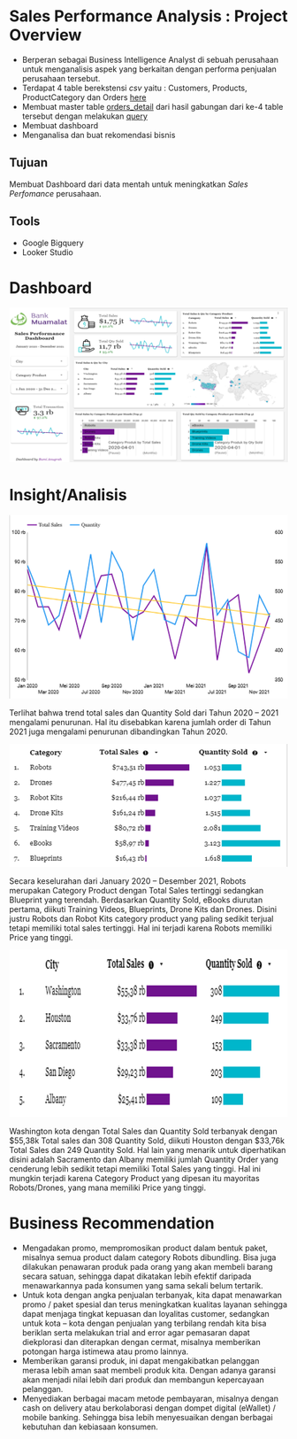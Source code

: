 # Sales Performance Analysis : Project Overview
- Berperan sebagai Business Intelligence Analyst di sebuah perusahaan untuk menganalisis aspek yang berkaitan dengan performa penjualan perusahaan tersebut.
- Terdapat 4 table berekstensi <i>csv</i> yaitu : Customers, Products, ProductCategory dan Orders [here](https://github.com/bumianugrahhh/Sales_Performance_Analysis/tree/main/Data%20Source)
- Membuat master table [orders_detail](https://github.com/bumianugrahhh/Sales_Performance_Analysis/blob/main/Data%20Source/orders_detail.csv) dari hasil gabungan dari ke-4 table tersebut dengan melakukan [query](https://github.com/bumianugrahhh/Sales_Performance_Analysis/blob/main/Query%20orders_detail.docx)
- Membuat dashboard
- Menganalisa dan buat rekomendasi bisnis

## Tujuan 
Membuat Dashboard dari data mentah untuk meningkatkan <i>Sales Perfomance</i> perusahaan.

## Tools
- Google Bigquery
- Looker Studio

# Dashboard


![alt text](https://github.com/bumianugrahhh/Sales_Performance_Analysis/blob/main/Fig/Dashboard.png)

# Insight/Analisis


![alt text](https://github.com/bumianugrahhh/Sales_Performance_Analysis/blob/main/Fig/Analysis%20Entire%20Total%20Sales%20%26%20Quantity%20Sold.png)

Terlihat bahwa trend total sales dan Quantity Sold dari Tahun 2020 – 2021 mengalami penurunan. Hal itu disebabkan karena jumlah order di Tahun 2021 juga mengalami penurunan dibandingkan Tahun 2020.


![alt text](https://github.com/bumianugrahhh/Sales_Performance_Analysis/blob/main/Fig/Analysis%20Total%20Sales%20%26%20Qty%20Sold%20by%20Category%20Product.png)

Secara keselurahan dari January 2020 – Desember 2021, Robots merupakan Category Product dengan Total Sales tertinggi sedangkan Blueprint yang terendah.
Berdasarkan Quantity Sold, eBooks diurutan pertama, diikuti Training Videos, Blueprints, Drone Kits dan Drones. Disini justru Robots dan Robot Kits category product yang paling sedikit terjual tetapi memiliki total sales tertinggi. Hal ini terjadi karena Robots memiliki Price yang tinggi.


![alt text](https://github.com/bumianugrahhh/Sales_Performance_Analysis/blob/main/Fig/Analysis%20Total%20Sales%20%26%20Qty%20Sold%20by%20City.png)

Washington kota dengan Total Sales dan Quantity Sold terbanyak dengan $55,38k Total sales dan 308 Quantity Sold, diikuti Houston dengan $33,76k Total Sales dan 249 Quantity Sold. 
Hal lain yang menarik untuk diperhatikan disini adalah Sacramento dan Albany memiliki jumlah Quantity Order yang cenderung lebih sedikit tetapi memiliki Total Sales yang tinggi. Hal ini mungkin terjadi karena Category Product yang dipesan itu mayoritas Robots/Drones, yang mana memiliki Price yang tinggi.

# Business Recommendation
- Mengadakan promo, mempromosikan product dalam bentuk paket, misalnya semua product dalam category Robots dibundling.  Bisa juga dilakukan penawaran produk pada orang yang akan membeli barang secara satuan, sehingga dapat dikatakan lebih efektif daripada menawarkannya pada konsumen yang sama sekali belum tertarik.
- Untuk kota dengan angka penjualan terbanyak, kita dapat menawarkan promo / paket spesial dan terus meningkatkan kualitas layanan sehingga dapat menjaga tingkat kepuasan dan loyalitas customer, sedangkan untuk kota – kota dengan penjualan yang terbilang rendah kita bisa beriklan serta melakukan trial and error agar pemasaran dapat diekplorasi dan diterapkan dengan cermat, misalnya memberikan potongan harga istimewa atau promo lainnya.
- Memberikan garansi produk, ini dapat mengakibatkan pelanggan merasa lebih aman saat membeli produk kita. Dengan adanya garansi akan menjadi nilai lebih dari produk dan membangun kepercayaan pelanggan.
- Menyediakan berbagai macam metode pembayaran, misalnya dengan cash on delivery atau berkolaborasi dengan dompet digital (eWallet) / mobile banking. Sehingga bisa lebih menyesuaikan dengan berbagai kebutuhan dan kebiasaan konsumen.








